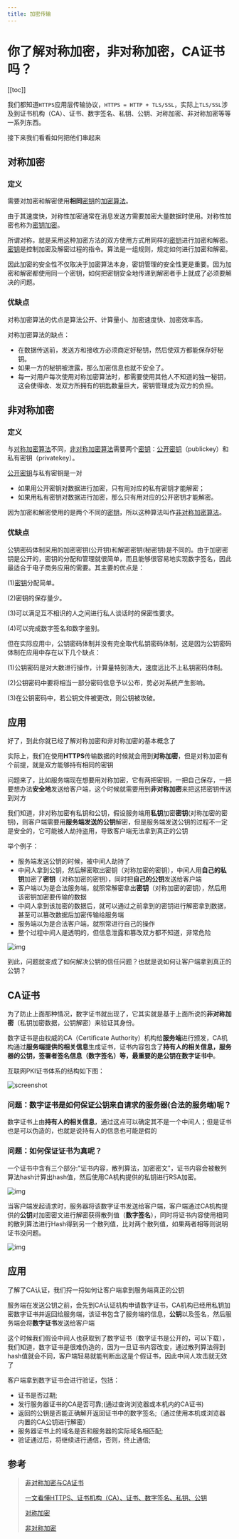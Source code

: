 ```yaml
---
title: 加密传输
---
```


# 你了解对称加密，非对称加密，CA证书吗？

[[toc]]

我们都知道`HTTPS`应用层传输协议，`HTTPS = HTTP + TLS/SSL`，实际上`TLS/SSL`涉及到证书机构（CA）、证书、数字签名、私钥、公钥、对称加密、非对称加密等等一系列东西。

接下来我们看看如何把他们串起来

## 对称加密

### 定义

需要对加密和解密使用**相同**[密钥](https://baike.baidu.com/item/密钥)的[加密算法](https://baike.baidu.com/item/加密算法)。

由于其速度快，对称性加密通常在消息发送方需要加密大量数据时使用。对称性加密也称为[密钥加密](https://baike.baidu.com/item/密钥加密)。

所谓对称，就是采用这种加密方法的双方使用方式用同样的[密钥](https://baike.baidu.com/item/密钥)进行加密和解密。[密钥](https://baike.baidu.com/item/密钥)是控制加密及解密过程的指令。算法是一组规则，规定如何进行加密和解密。

因此加密的安全性不仅取决于加密算法本身，密钥管理的安全性更是重要。因为加密和解密都使用同一个密钥，如何把密钥安全地传递到解密者手上就成了必须要解决的问题。

### 优缺点

对称加密算法的优点是算法公开、计算量小、加密速度快、加密效率高。

对称加密算法的缺点：

- 在数据传送前，发送方和接收方必须商定好秘钥，然后使双方都能保存好秘钥。
- 如果一方的秘钥被泄露，那么加密信息也就不安全了。
- 每一对用户每次使用对称加密算法时，都需要使用其他人不知道的独一秘钥，这会使得收、发双方所拥有的钥匙数量巨大，密钥管理成为双方的负担。

## 非对称加密

### 定义

与[对称加密算法](https://baike.baidu.com/item/对称加密算法/211953)不同，[非对称加密算法](https://baike.baidu.com/item/非对称加密算法)需要两个[密钥](https://baike.baidu.com/item/密钥)：[公开密钥](https://baike.baidu.com/item/公开密钥)（publickey）和私有密钥（privatekey）。

[公开密钥](https://baike.baidu.com/item/公开密钥)与私有密钥是一对

- 如果用公开密钥对数据进行加密，只有用对应的私有密钥才能解密；
- 如果用私有密钥对数据进行加密，那么只有用对应的公开密钥才能解密。

因为加密和解密使用的是两个不同的[密钥](https://baike.baidu.com/item/密钥)，所以这种算法叫作[非对称加密算法](https://baike.baidu.com/item/非对称加密算法)。

### 优缺点

公钥密码体制采用的加密密钥(公开钥)和解密密钥(秘密钥)是不同的。由于加密密钥是公开的，密钥的分配和管理就很简单，而且能够很容易地实现数字签名，因此最适合于电子商务应用的需要。其主要的优点是：

(1)[密钥](https://baike.baidu.com/item/密钥/101144)分配简单。

(2)密钥的保存量少。

(3)可以满足互不相识的人之间进行私人谈话时的保密性要求。

(4)可以完成数字签名和数字鉴别。

但在实际应用中，公钥密码体制并没有完全取代私钥密码体制，这是因为公钥密码体制在应用中存在以下几个缺点：

(1)公钥密码是对大数进行操作，计算量特别浩大，速度远比不上私钥密码体制。

(2)公钥密码中要将相当一部分密码信息予以公布，势必对系统产生影响。

(3)在公钥密码中，若公钥文件被更改，则公钥被攻破。

## 应用

好了，到此你就已经了解对称加密和非对称加密的基本概念了

实际上，我们在使用**HTTPS**传输数据的时候就会用到**对称加密**，但是对称加密有个前提，就是双方能够持有相同的密钥

问题来了，比如服务端现在想要用对称加密，它有两把密钥，一把自己保存，一把要想办法**安全地**发送给客户端，这个时候就需要用到**非对称加密**来把这把密钥传送到对方

我们知道，非对称加密有私钥和公钥，假设服务端用**私钥**加密**密钥**(对称加密的密钥)，则客户端需要用**服务端发送的公钥**解密，但是服务端发送公钥的过程不一定是安全的，它可能被人劫持盗用，导致客户端无法拿到真正的公钥

举个例子：

- 服务端发送公钥的时候，被中间人劫持了
- 中间人拿到公钥，然后解密取出密钥（对称加密的密钥），中间人用**自己的私钥**加密了**密钥**（对称加密的密钥），同时把**自己的公钥**发送给客户端
- 客户端以为是合法服务端，就照常解密拿出**密钥**（对称加密的密钥），然后用该密钥加密要传输的数据
- 中间人拿到该加密的数据后，就可以通过之前拿到的密钥进行解密拿到数据，甚至可以篡改数据后加密传输给服务端
- 服务端以为是合法客户端，就照常进行自己的操作
- 整个过程中间人是透明的，但信息泄露和篡改双方都不知道，非常危险

![img](https://gitee.com/wu_monkey/blog-images/raw/master/images/webp-16318684012292)



到此，问题就变成了如何解决公钥的信任问题？也就是说如何让客户端拿到真正的公钥？

## CA证书

为了防止上面那种情况，数字证书就出现了，它其实就是基于上面所说的**非对称加密**（私钥加密数据，公钥解密）来验证其身份。

数字证书是由权威的CA（Certificate Authority）机构给**服务端**进行颁发，CA机构通过**服务端提供的相关信息**生成证书，证书内容包含了**持有人的相关信息，服务器的公钥，签署者签名信息（数字签名）**等，最重要的是**公钥在数字证书中**。

互联网PKI证书体系的结构如下图：

![screenshot](https://gitee.com/wu_monkey/blog-images/raw/master/images/dr5oXFuqKq2AVW1kAADZ25kjCCo670.png)

### 问题：数字证书是如何保证公钥来自请求的服务器(合法的服务端)呢？

数字证书上由**持有人的相关信息**，通过这点可以确定其不是一个中间人；但是证书也是可以伪造的，也就是说持有人的信息也可能是假的

### 问题：如何保证证书为真呢？

 一个证书中含有三个部分:"证书内容，散列算法，加密密文"，证书内容会被散列算法hash计算出hash值，然后使用CA机构提供的私钥进行RSA加密。

![img](https://gitee.com/wu_monkey/blog-images/raw/master/images/webp-16318689332654)

当客户端发起请求时，服务器将该数字证书发送给客户端，客户端通过CA机构提供的**公钥**对加密密文进行解密获得散列值（**数字签名**），同时将证书内容使用相同的散列算法进行Hash得到另一个散列值，比对两个散列值，如果两者相等则说明证书没问题。

![img](https://gitee.com/wu_monkey/blog-images/raw/master/images/webp-16318689912086)

## 应用

了解了CA认证，我们捋一捋如何让客户端拿到服务端真正的公钥

服务端在发送公钥之前，会先到CA认证机构申请数字证书，CA机构已经用私钥加密数字证书并返回给服务端，该证书包含了服务端的信息，**公钥**以及签名，然后服务端会将**数字证书**发送给客户端

这个时候我们假设中间人也获取到了数字证书（数字证书是公开的，可以下载），我们知道，数字证书是很难伪造的，因为一旦证书内容改变，通过散列算法得到hash值就会不同，客户端轻易就能判断出这是个假证书，因此中间人攻击就无效了

客户端拿到数字证书会进行验证，包括：

- 证书是否过期;
- 发行服务器证书的CA是否可靠;(通过查询浏览器或本机内的CA证书)
- 返回的公钥是否能正确解开返回证书中的数字签名;（通过使用本机或浏览器内置的CA公钥进行解密）
- 服务器证书上的域名是否和服务器的实际域名相匹配;
- 验证通过后，将继续进行通信，否则，终止通信;



## 参考

> [非对称加密与CA证书](https://www.orchome.com/1224)
>
> [一文看懂HTTPS、证书机构（CA）、证书、数字签名、私钥、公钥](https://www.jianshu.com/p/29e0ba31fb8d)
>
> [对称加密](https://baike.baidu.com/item/%E5%AF%B9%E7%A7%B0%E5%8A%A0%E5%AF%86)
>
> [非对称加密](https://baike.baidu.com/item/%E9%9D%9E%E5%AF%B9%E7%A7%B0%E5%8A%A0%E5%AF%86)

